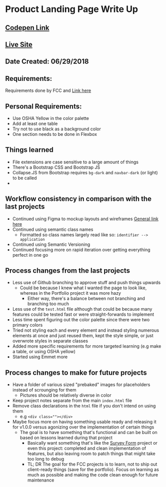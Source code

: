 # Product Landing Page Write Up

## [Codepen Link](https://codepen.io/wilsonj806/full/ZRxYzK/)

## [Live Site](https://wilsonj806.github.io/blackbox-landing/)

## Date Created: 06/29/2018

## Requirements:

Requirements done by FCC and [Link here](https://learn.freecodecamp.org/responsive-web-design/responsive-web-design-projects/build-a-product-landing-page/)

## Personal Requirements:

- Use OSHA Yellow in the color palette
- Add at least one table
- Try not to use black as a background color
- One section needs to be done in Flexbox


## Things learned

- File extensions are case sensitive to a large amount of things
- There's a Bootstrap CSS and Bootstrap JS
- Collapse.JS from Bootstrap requires `bg-dark` and `navbar-dark` (or light) to be called
-

## Workflow consistency in comparison with the last projects

- Continued using Figma to mockup layouts and wireframes
    [General link here](https://www.figma.com/file/bpdAsf1BWEJCEeWwtMr6PPxh/Product-Page-Mock)
- Continued using semantic class names
    - Formatted so class names largely read like so: ` identifier --> application ` 
- Continued using Semantic Versioning
- Continued focusing more on rapid iteration over getting everything perfect in one go

## Process changes from the last projects

- Less use of Github branching to approve stuff and push things upwards
    - Could be because I knew what I wanted the page to look like, whereas in the Portfolio project it was more hazy
        - Either way, there's a balance between not branching and branching too much
- Less use of the `test.html` file although that could be because many features could be tested fast or were straight-forwards to implement
- Less time spent figuring out the color palette since there were two primary colors
- Tried not styling each and every element and instead styling numerous elements at once and just reused them, kept the style simple, or just overwrote styles in separate classes
- Added more specific requirements for more targeted learning (e.g make a table, or using OSHA yellow) 
- Started using Emmet more

## Process changes to make for future projects

- Have a folder of various sized "prebaked" images for placeholders instead of scrounging for them
    - Pictures should be relatively diverse in color
- Keep project notes separate from the main `index.html` file
- Remove class declarations in the `html` file if you don't intend on using them
    - e.g `<div class=""></div>`
- Maybe focus more on having something usable ready and releasing it for v1.0.0 versus agonizing over the implementation of certain things
    - The goal is to have something that's functional and can be built on based on lessons learned during that project
        - Basically want something that's like the [Survey Form](https://wilsonj806.github.io/survey-form/) project or even this project: completed and clean implementation of features, but also leaving room to patch things that might take too long to debug
        - TL; DR The goal for the FCC projects is to learn, not to ship out client-ready things (save for the portfolio). Focus on learning as much as possible and making the code clean enough for future maintenance
